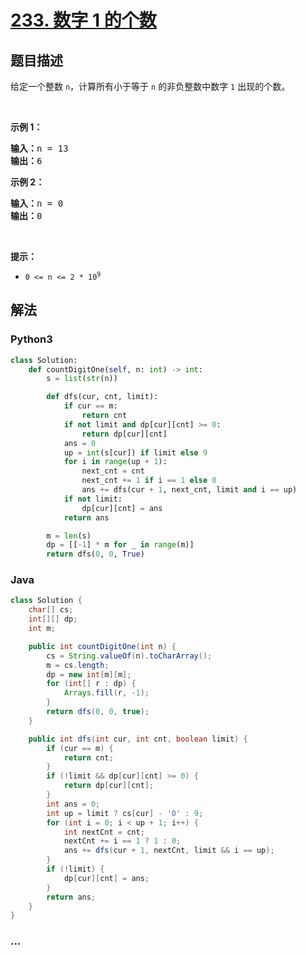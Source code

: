 # [233. 数字 1 的个数](https://leetcode-cn.com/problems/number-of-digit-one)



## 题目描述

<!-- 这里写题目描述 -->

<p>给定一个整数 <code>n</code>，计算所有小于等于 <code>n</code> 的非负整数中数字 <code>1</code> 出现的个数。</p>

<p> </p>

<p><strong>示例 1：</strong></p>

<pre>
<strong>输入：</strong>n = 13
<strong>输出：</strong>6
</pre>

<p><strong>示例 2：</strong></p>

<pre>
<strong>输入：</strong>n = 0
<strong>输出：</strong>0
</pre>

<p> </p>

<p><strong>提示：</strong></p>

<ul>
	<li><code>0 <= n <= 2 * 10<sup>9</sup></code></li>
</ul>


## 解法

<!-- 这里可写通用的实现逻辑 -->

<!-- tabs:start -->

### **Python3**

<!-- 这里可写当前语言的特殊实现逻辑 -->

```python
class Solution:
    def countDigitOne(self, n: int) -> int:
        s = list(str(n))

        def dfs(cur, cnt, limit):
            if cur == m:
                return cnt
            if not limit and dp[cur][cnt] >= 0:
                return dp[cur][cnt]
            ans = 0
            up = int(s[cur]) if limit else 9
            for i in range(up + 1):
                next_cnt = cnt
                next_cnt += 1 if i == 1 else 0
                ans += dfs(cur + 1, next_cnt, limit and i == up)
            if not limit:
                dp[cur][cnt] = ans
            return ans

        m = len(s)
        dp = [[-1] * m for _ in range(m)]
        return dfs(0, 0, True)
```

### **Java**

<!-- 这里可写当前语言的特殊实现逻辑 -->

```java
class Solution {
    char[] cs;
    int[][] dp;
    int m;

    public int countDigitOne(int n) {
        cs = String.valueOf(n).toCharArray();
        m = cs.length;
        dp = new int[m][m];
        for (int[] r : dp) {
            Arrays.fill(r, -1);
        }
        return dfs(0, 0, true);
    }

    public int dfs(int cur, int cnt, boolean limit) {
        if (cur == m) {
            return cnt;
        }
        if (!limit && dp[cur][cnt] >= 0) {
            return dp[cur][cnt];
        }
        int ans = 0;
        int up = limit ? cs[cur] - '0' : 9;
        for (int i = 0; i < up + 1; i++) {
            int nextCnt = cnt;
            nextCnt += i == 1 ? 1 : 0;
            ans += dfs(cur + 1, nextCnt, limit && i == up);
        }
        if (!limit) {
            dp[cur][cnt] = ans;
        }
        return ans;
    }
}
```

### **...**

```

```

<!-- tabs:end -->
